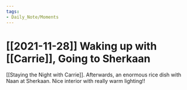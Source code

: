 ```yaml
---
tags:
- Daily_Note/Moments
---
```


# [[2021-11-28]] Waking up with [[Carrie]], Going to Sherkaan



[[Staying the Night with Carrie]]. Afterwards, an enormous rice dish with Naan at Sherkaan. Nice interior with really warm lighting!!